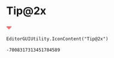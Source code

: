 # Tip@2x
![](/img/Tip@2x.png)

``` CSharp
EditorGUIUtility.IconContent("Tip@2x")
```
```
-7008317313451784589
```
